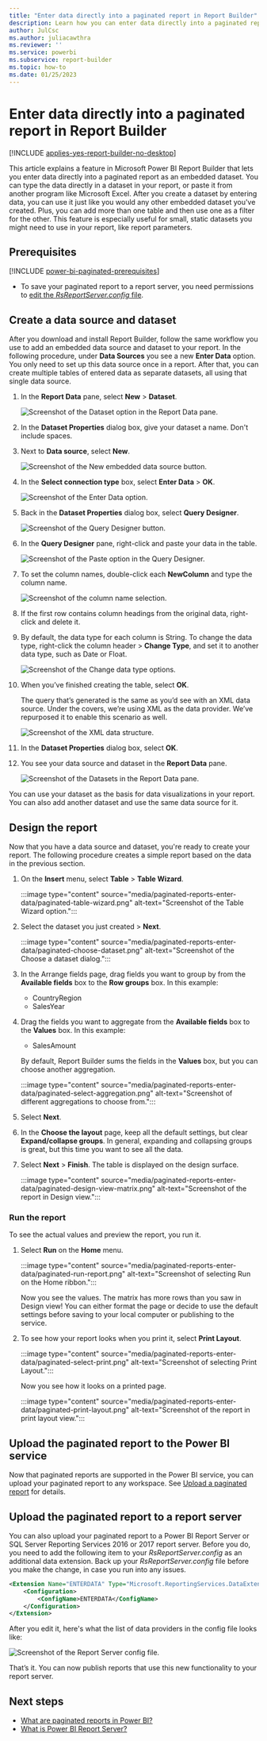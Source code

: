 ```yaml
---
title: "Enter data directly into a paginated report in Report Builder"
description: Learn how you can enter data directly into a paginated report as an embedded dataset in Report Builder. 
author: JulCsc
ms.author: juliacawthra
ms.reviewer: ''
ms.service: powerbi
ms.subservice: report-builder
ms.topic: how-to
ms.date: 01/25/2023
---
```


# Enter data directly into a paginated report in Report Builder

[!INCLUDE [applies-yes-report-builder-no-desktop](../includes/applies-yes-report-builder-no-desktop.md)] 

This article explains a feature in Microsoft Power BI Report Builder that lets you enter data directly into a paginated report as an embedded dataset. You can type the data directly in a dataset in your report, or paste it from another program like Microsoft Excel. After you create a dataset by entering data, you can use it just like you would any other embedded dataset you've created. Plus, you can add more than one table and then use one as a filter for the other. This feature is especially useful for small, static datasets you might need to use in your report, like report parameters.
 
## Prerequisites

[!INCLUDE [power-bi-paginated-prerequisites](../includes/power-bi-paginated-prerequisites.md)]
- To save your paginated report to a report server, you need permissions to [edit the *RsReportServer.config* file](#upload-the-paginated-report-to-a-report-server).

## Create a data source and dataset

After you download and install Report Builder, follow the same workflow you use to add an embedded data source and dataset to your report. In the following procedure, under **Data Sources** you see a new **Enter Data** option. You only need to set up this data source once in a report. After that, you can create multiple tables of entered data as separate datasets, all using that single data source.

1. In the **Report Data** pane, select **New** > **Dataset**.

    ![Screenshot of the Dataset option in the Report Data pane.](media/paginated-reports-enter-data/paginated-new-dataset.png)

1. In the **Dataset Properties** dialog box, give your dataset a name. Don't include spaces. 

2. Next to **Data source**, select **New**.

    ![Screenshot of the New embedded data source button.](media/paginated-reports-enter-data/paginated-new-data-source.png)

1. In the **Select connection type** box, select **Enter Data** > **OK**.

    ![Screenshot of the Enter Data option.](media/paginated-reports-enter-data/paginated-data-source-properties-enter-data.png)

1. Back in the **Dataset Properties** dialog box, select **Query Designer**.

    ![Screenshot of the Query Designer button.](media/paginated-reports-enter-data/paginated-select-query-designer.png)

2. In the **Query Designer** pane, right-click and paste your data in the table.

    ![Screenshot of the Paste option in the Query Designer.](media/paginated-reports-enter-data/paginated-enter-data.png)

1. To set the column names, double-click each **NewColumn** and type the column name.

    ![Screenshot of the column name selection.](media/paginated-reports-enter-data/paginated-column-name.png)

1. If the first row contains column headings from the original data, right-click and delete it.
    
9. By default, the data type for each column is String. To change the data type, right-click the column header > **Change Type**, and set it to another data type, such as Date or Float.

    ![Screenshot of the Change data type options.](media/paginated-reports-enter-data/paginated-data-type.png)

1. When you’ve finished creating the table, select **OK**.  

    The query that’s generated is the same as you’d see with an XML data source. Under the covers, we’re using XML as the data provider.  We’ve repurposed it to enable this scenario as well.

    ![Screenshot of the XML data structure.](media/paginated-reports-enter-data/paginated-xml-data.png)

12. In the **Dataset Properties** dialog box, select **OK**.

13. You see your data source and dataset in the **Report Data** pane.

    ![Screenshot of the Datasets in the Report Data pane.](media/paginated-reports-enter-data/paginated-report-data-pane.png)

You can use your dataset as the basis for data visualizations in your report. You can also add another dataset and use the same data source for it.

## Design the report

Now that you have a data source and dataset, you're ready to create your report. The following procedure creates a simple report based on the data in the previous section.

1. On the **Insert** menu, select **Table** > **Table Wizard**.

    :::image type="content" source="media/paginated-reports-enter-data/paginated-table-wizard.png" alt-text="Screenshot of the Table Wizard option.":::

1. Select the dataset you just created > **Next**.

    :::image type="content" source="media/paginated-reports-enter-data/paginated-choose-dataset.png" alt-text="Screenshot of the Choose a dataset dialog.":::

2. In the Arrange fields page, drag fields you want to group by from the **Available fields** box to the **Row groups** box. In this example:

    - CountryRegion
    - SalesYear

3. Drag the fields you want to aggregate from the **Available fields** box to the **Values** box. In this example:

    - SalesAmount

    By default, Report Builder sums the fields in the **Values** box, but you can choose another aggregation.

    :::image type="content" source="media/paginated-reports-enter-data/paginated-select-aggregation.png" alt-text="Screenshot of different aggregations to choose from.":::
 
1. Select **Next**.

1. In the **Choose the layout** page, keep all the default settings, but clear **Expand/collapse groups**. In general, expanding and collapsing groups is great, but this time you want to see all the data.

5. Select **Next** > **Finish**. The table is displayed on the design surface.

    :::image type="content" source="media/paginated-reports-enter-data/paginated-design-view-matrix.png" alt-text="Screenshot of the report in Design view.":::

### Run the report

To see the actual values and preview the report, you run it.

1. Select **Run** on the **Home** menu.

    :::image type="content" source="media/paginated-reports-enter-data/paginated-run-report.png" alt-text="Screenshot of selecting Run on the Home ribbon.":::

    Now you see the values. The matrix has more rows than you saw in Design view!  You can either format the page or decide to use the default settings before saving to your local computer or publishing to the service.

1. To see how your report looks when you print it, select **Print Layout**.

    :::image type="content" source="media/paginated-reports-enter-data/paginated-select-print.png" alt-text="Screenshot of selecting Print Layout.":::

    Now you see how it looks on a printed page.

    :::image type="content" source="media/paginated-reports-enter-data/paginated-print-layout.png" alt-text="Screenshot of the report in print layout view.":::

## Upload the paginated report to the Power BI service

Now that paginated reports are supported in the Power BI service, you can upload your paginated report to any workspace. See [Upload a paginated report](paginated-reports-save-to-power-bi-service.md) for details.

## Upload the paginated report to a report server

You can also upload your paginated report to a Power BI Report Server or SQL Server Reporting Services 2016 or 2017 report server. Before you do, you need to add the following item to your *RsReportServer.config* as an additional data extension. Back up your *RsReportServer.config* file before you make the change, in case you run into any issues.

```xml
<Extension Name="ENTERDATA" Type="Microsoft.ReportingServices.DataExtensions.XmlDPConnection,Microsoft.ReportingServices.DataExtensions">
    <Configuration>
        <ConfigName>ENTERDATA</ConfigName>
    </Configuration>
</Extension>
```

After you edit it, here's what the list of data providers in the config file looks like:

![Screenshot of the Report Server config file.](media/paginated-reports-enter-data/paginated-report-server-config-file.png)

That’s it. You can now publish reports that use this new functionality to your report server.

## Next steps

- [What are paginated reports in Power BI?](paginated-reports-report-builder-power-bi.md)
- [What is Power BI Report Server?](../report-server/get-started.md)
